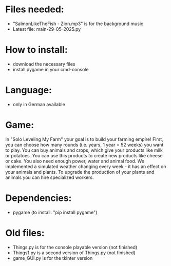 # Files needed:
- "SalmonLikeTheFish - Zion.mp3" is for the background music
- Latest file: main-29-05-2025.py

# How to install:
- download the necessary files
- install pygame in your cmd-console

# Language:
- only in German available

# Game:
In "Solo Leveling My Farm" your goal is to build your farming empire!
First, you can choose how many rounds (i.e. years, 1 year = 52 weeks) you want to play.
You can buy animals and crops, which give your products like milk or potatoes.
You can use this products to create new products like cheese or cake.
You also need enough power, water and animal food.
We implemented a simulated weather changing every week - it has an effect on your animals and plants.
To upgrade the production of your plants and animals you can hire specialized workers. 

# Dependencies:
- pygame (to install: "pip install pygame")

# Old files:
- Things.py is for the console playable version (not finished)
- Things1.py is a second version of Things.py (not finished)
- game_GUI.py is for the tkinter version

